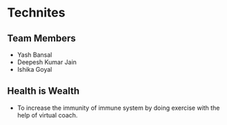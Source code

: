 # Technites

## Team Members
- Yash Bansal
- Deepesh Kumar Jain
- Ishika Goyal

## Health is Wealth
- To increase the immunity of immune system by doing exercise with the help of virtual coach.
